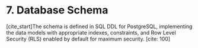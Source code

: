 # 7. Database Schema
[cite_start]The schema is defined in SQL DDL for PostgreSQL, implementing the data models with appropriate indexes, constraints, and Row Level Security (RLS) enabled by default for maximum security. [cite: 100]
